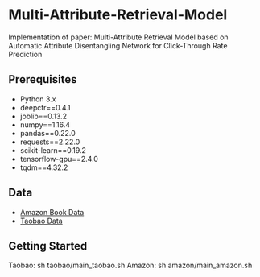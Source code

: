 # Multi-Attribute-Retrieval-Model
Implementation of paper: Multi-Attribute Retrieval Model based on Automatic Attribute Disentangling Network for Click-Through Rate Prediction

## Prerequisites
- Python 3.x
- deepctr==0.4.1
- joblib==0.13.2
- numpy==1.16.4
- pandas==0.22.0
- requests==2.22.0
- scikit-learn==0.19.2
- tensorflow-gpu==2.4.0
- tqdm==4.32.2

## Data
- [Amazon Book Data](http://jmcauley.ucsd.edu/data/amazon/)<br/>
- [Taobao Data](https://tianchi.aliyun.com/dataset/dataDetail?dataId=649&userId=1)

## Getting Started
Taobao: sh taobao/main_taobao.sh
Amazon: sh amazon/main_amazon.sh
